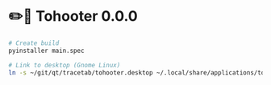 # ✏️🦉 Tohooter 0.0.0

```bash
# Create build
pyinstaller main.spec 

# Link to desktop (Gnome Linux)
ln -s ~/git/qt/tracetab/tohooter.desktop ~/.local/share/applications/tohooter.desktop
```

